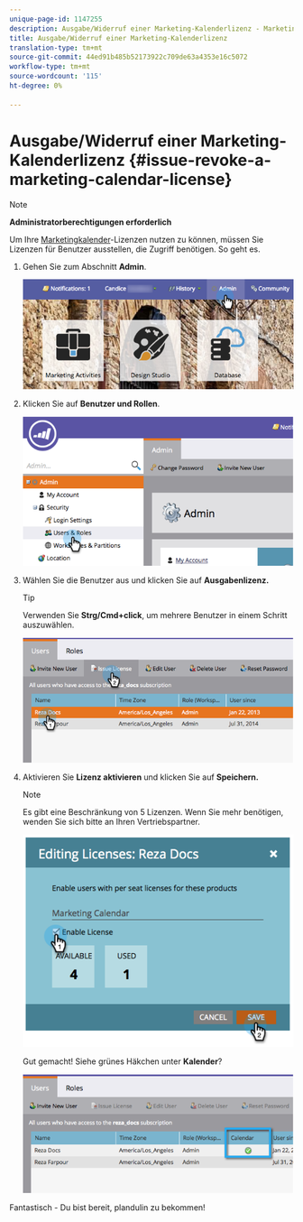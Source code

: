 ```yaml
---
unique-page-id: 1147255
description: Ausgabe/Widerruf einer Marketing-Kalenderlizenz - Marketing Docs - Produktdokumentation
title: Ausgabe/Widerruf einer Marketing-Kalenderlizenz
translation-type: tm+mt
source-git-commit: 44ed91b485b52173922c709de63a4353e16c5072
workflow-type: tm+mt
source-wordcount: '115'
ht-degree: 0%

---
```



# Ausgabe/Widerruf einer Marketing-Kalenderlizenz {#issue-revoke-a-marketing-calendar-license}

>[!NOTE]
>
>**Administratorberechtigungen erforderlich**

Um Ihre [Marketingkalender](http://docs.marketo.com/display/docs/marketing+calendar)-Lizenzen nutzen zu können, müssen Sie Lizenzen für Benutzer ausstellen, die Zugriff benötigen. So geht es.

1. Gehen Sie zum Abschnitt **Admin**.

   ![](assets/adminhand.png)

1. Klicken Sie auf **Benutzer und Rollen**.

   ![](assets/2.png)

1. Wählen Sie die Benutzer aus und klicken Sie auf **Ausgabenlizenz.**

   >[!TIP]
   >
   >Verwenden Sie **Strg/Cmd+click**, um mehrere Benutzer in einem Schritt auszuwählen.

   ![](assets/3.png)

1. Aktivieren Sie **Lizenz aktivieren** und klicken Sie auf **Speichern.**

   >[!NOTE]
   >
   >Es gibt eine Beschränkung von 5 Lizenzen. Wenn Sie mehr benötigen, wenden Sie sich bitte an Ihren Vertriebspartner.

   ![](assets/4.png)

   Gut gemacht! Siehe grünes Häkchen unter **Kalender**?

   ![](assets/5.png)

Fantastisch - Du bist bereit, plandulin zu bekommen!
